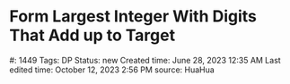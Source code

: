 # Form Largest Integer With Digits That Add up to Target

#: 1449
Tags: DP
Status: new
Created time: June 28, 2023 12:35 AM
Last edited time: October 12, 2023 2:56 PM
source: HuaHua